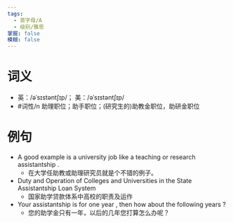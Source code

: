 ```yaml
---
tags:
  - 首字母/A
  - 级别/雅思
掌握: false
模糊: false
---
```

# 词义
- 英：/əˈsɪstəntʃɪp/； 美：/əˈsɪstəntʃɪp/
- #词性/n  助理职位；助手职位；(研究生的)助教金职位，助研金职位
# 例句
- A good example is a university job like a teaching or research assistantship .
	- 在大学任助教或助理研究员就是个不错的例子。
- Duty and Operation of Colleges and Universities in the State Assistantship Loan System
	- 国家助学贷款体系中高校的职责及运作
- Your assistantship is for one year , then how about the following years ?
	- 您的助学金只有一年，以后的几年您打算怎么办呢？
